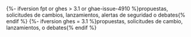 {%- ifversion fpt or ghes > 3.1 or ghae-issue-4910 %}propuestas, solicitudes de cambios, lanzamientos, alertas de seguridad o debates{% endif %}
{%- ifversion ghes = 3.1 %}propuestas, solicitudes de cambio, lanzamientos, o debates{% endif %}
